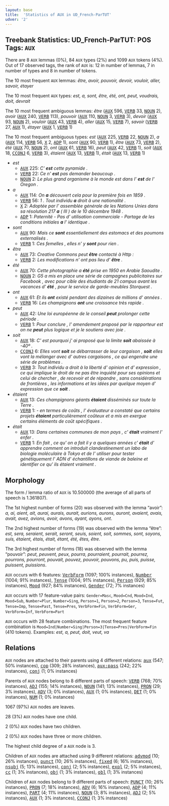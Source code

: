 ```yaml
---
layout: base
title:  'Statistics of AUX in UD_French-ParTUT'
udver: '2'
---
```


## Treebank Statistics: UD_French-ParTUT: POS Tags: `AUX`

There are 8 `AUX` lemmas (0%), 84 `AUX` types (2%) and 1099 `AUX` tokens (4%).
Out of 17 observed tags, the rank of `AUX` is: 12 in number of lemmas, 7 in number of types and 8 in number of tokens.

The 10 most frequent `AUX` lemmas: <em>être, avoir, pouvoir, devoir, vouloir, aller, savoir, étayer</em>

The 10 most frequent `AUX` types:  <em>est, a, sont, être, été, ont, peut, voudrais, doit, devrait</em>

The 10 most frequent ambiguous lemmas: <em>être</em> (<tt><a href="fr_partut-pos-AUX.html">AUX</a></tt> 596, <tt><a href="fr_partut-pos-VERB.html">VERB</a></tt> 33, <tt><a href="fr_partut-pos-NOUN.html">NOUN</a></tt> 2), <em>avoir</em> (<tt><a href="fr_partut-pos-AUX.html">AUX</a></tt> 240, <tt><a href="fr_partut-pos-VERB.html">VERB</a></tt> 113), <em>pouvoir</em> (<tt><a href="fr_partut-pos-AUX.html">AUX</a></tt> 110, <tt><a href="fr_partut-pos-NOUN.html">NOUN</a></tt> 3, <tt><a href="fr_partut-pos-VERB.html">VERB</a></tt> 3), <em>devoir</em> (<tt><a href="fr_partut-pos-AUX.html">AUX</a></tt> 93, <tt><a href="fr_partut-pos-NOUN.html">NOUN</a></tt> 2), <em>vouloir</em> (<tt><a href="fr_partut-pos-AUX.html">AUX</a></tt> 43, <tt><a href="fr_partut-pos-VERB.html">VERB</a></tt> 4), <em>aller</em> (<tt><a href="fr_partut-pos-AUX.html">AUX</a></tt> 15, <tt><a href="fr_partut-pos-VERB.html">VERB</a></tt> 7), <em>savoir</em> (<tt><a href="fr_partut-pos-VERB.html">VERB</a></tt> 27, <tt><a href="fr_partut-pos-AUX.html">AUX</a></tt> 1), <em>étayer</em> (<tt><a href="fr_partut-pos-AUX.html">AUX</a></tt> 1, <tt><a href="fr_partut-pos-VERB.html">VERB</a></tt> 1)

The 10 most frequent ambiguous types:  <em>est</em> (<tt><a href="fr_partut-pos-AUX.html">AUX</a></tt> 225, <tt><a href="fr_partut-pos-VERB.html">VERB</a></tt> 22, <tt><a href="fr_partut-pos-NOUN.html">NOUN</a></tt> 2), <em>a</em> (<tt><a href="fr_partut-pos-AUX.html">AUX</a></tt> 114, <tt><a href="fr_partut-pos-VERB.html">VERB</a></tt> 56, <tt><a href="fr_partut-pos-X.html">X</a></tt> 2, <tt><a href="fr_partut-pos-ADP.html">ADP</a></tt> 1), <em>sont</em> (<tt><a href="fr_partut-pos-AUX.html">AUX</a></tt> 90, <tt><a href="fr_partut-pos-VERB.html">VERB</a></tt> 1), <em>être</em> (<tt><a href="fr_partut-pos-AUX.html">AUX</a></tt> 73, <tt><a href="fr_partut-pos-VERB.html">VERB</a></tt> 2), <em>été</em> (<tt><a href="fr_partut-pos-AUX.html">AUX</a></tt> 70, <tt><a href="fr_partut-pos-NOUN.html">NOUN</a></tt> 2), <em>ont</em> (<tt><a href="fr_partut-pos-AUX.html">AUX</a></tt> 61, <tt><a href="fr_partut-pos-VERB.html">VERB</a></tt> 16), <em>peut</em> (<tt><a href="fr_partut-pos-AUX.html">AUX</a></tt> 42, <tt><a href="fr_partut-pos-VERB.html">VERB</a></tt> 1), <em>soit</em> (<tt><a href="fr_partut-pos-AUX.html">AUX</a></tt> 18, <tt><a href="fr_partut-pos-CCONJ.html">CCONJ</a></tt> 6, <tt><a href="fr_partut-pos-VERB.html">VERB</a></tt> 3), <em>étaient</em> (<tt><a href="fr_partut-pos-AUX.html">AUX</a></tt> 13, <tt><a href="fr_partut-pos-VERB.html">VERB</a></tt> 1), <em>était</em> (<tt><a href="fr_partut-pos-AUX.html">AUX</a></tt> 13, <tt><a href="fr_partut-pos-VERB.html">VERB</a></tt> 1)


* <em>est</em>
  * <tt><a href="fr_partut-pos-AUX.html">AUX</a></tt> 225: <em>C' <b>est</b> cette pyramide .</em>
  * <tt><a href="fr_partut-pos-VERB.html">VERB</a></tt> 22: <em>Ce n' <b>est</b> pas demander beaucoup .</em>
  * <tt><a href="fr_partut-pos-NOUN.html">NOUN</a></tt> 2: <em>Le plus grand organisme à le monde est dans l' <b>est</b> de l' Oregon .</em>
* <em>a</em>
  * <tt><a href="fr_partut-pos-AUX.html">AUX</a></tt> 114: <em>On <b>a</b> découvert cela pour la première fois en 1859 .</em>
  * <tt><a href="fr_partut-pos-VERB.html">VERB</a></tt> 56: <em>1 . Tout individu <b>a</b> droit à une nationalité .</em>
  * <tt><a href="fr_partut-pos-X.html">X</a></tt> 2: <em>Adoptée par l' assemblée générale de les Nations Unies dans sa résolution 217 <b>a</b> ( III ) de le 10 décembre 1948 .</em>
  * <tt><a href="fr_partut-pos-ADP.html">ADP</a></tt> 1: <em>Paternité - Pas d' utilisation commerciale - Partage de les conditions initiales <b>a</b> l' identique .</em>
* <em>sont</em>
  * <tt><a href="fr_partut-pos-AUX.html">AUX</a></tt> 90: <em>Mais ce <b>sont</b> essentiellement des estomacs et des poumons externalisés .</em>
  * <tt><a href="fr_partut-pos-VERB.html">VERB</a></tt> 1: <em>Ces femelles , elles n' y <b>sont</b> pour rien .</em>
* <em>être</em>
  * <tt><a href="fr_partut-pos-AUX.html">AUX</a></tt> 73: <em>Creative Commons peut <b>être</b> contacté à Http :</em>
  * <tt><a href="fr_partut-pos-VERB.html">VERB</a></tt> 2: <em>Les modifications n' ont pas lieu d' <b>être</b> .</em>
* <em>été</em>
  * <tt><a href="fr_partut-pos-AUX.html">AUX</a></tt> 70: <em>Cette photographie a <b>été</b> prise en 1950 en Arabie Saoudite .</em>
  * <tt><a href="fr_partut-pos-NOUN.html">NOUN</a></tt> 2: <em>G5 a mis en place une série de campagnes publicitaires sur Facebook , avec pour cible des étudiants de 21 campus avant les vacances d' <b>été</b> , pour le service de garde-meubles Storquest .</em>
* <em>ont</em>
  * <tt><a href="fr_partut-pos-AUX.html">AUX</a></tt> 61: <em>Et ils <b>ont</b> existé pendant des dizaines de millions d' années .</em>
  * <tt><a href="fr_partut-pos-VERB.html">VERB</a></tt> 16: <em>Les champignons <b>ont</b> une croissance très rapide .</em>
* <em>peut</em>
  * <tt><a href="fr_partut-pos-AUX.html">AUX</a></tt> 42: <em>Une loi européenne de le conseil <b>peut</b> prolonger cette période .</em>
  * <tt><a href="fr_partut-pos-VERB.html">VERB</a></tt> 1: <em>Pour conclure , l' amendement proposé par le rapporteur est on ne <b>peut</b> plus logique et je le soutiens avec joie .</em>
* <em>soit</em>
  * <tt><a href="fr_partut-pos-AUX.html">AUX</a></tt> 18: <em>C' est pourquoi j' ai proposé que la limite <b>soit</b> abaissée à -40º .</em>
  * <tt><a href="fr_partut-pos-CCONJ.html">CCONJ</a></tt> 6: <em>Elles vont <b>soit</b> se débarrasser de leur cargaison , <b>soit</b> elles vont la mélanger avec d' autres cargaisons , ce qui engendre une série de problèmes .</em>
  * <tt><a href="fr_partut-pos-VERB.html">VERB</a></tt> 3: <em>Tout individu a droit à la liberté d' opinion et d' expression , ce qui implique le droit de ne pas être inquiété pour ses opinions et celui de chercher , de recevoir et de répandre , sans considérations de frontières , les informations et les idées par quelque moyen d' expression que ce <b>soit</b> .</em>
* <em>étaient</em>
  * <tt><a href="fr_partut-pos-AUX.html">AUX</a></tt> 13: <em>Ces champignons géants <b>étaient</b> disséminés sur toute la Terre .</em>
  * <tt><a href="fr_partut-pos-VERB.html">VERB</a></tt> 1: <em>- en termes de coûts , l' évaluateur a constaté que certains projets <b>étaient</b> particulièrement coûteux et a mis en exergue certains éléments de coût spécifiques .</em>
* <em>était</em>
  * <tt><a href="fr_partut-pos-AUX.html">AUX</a></tt> 13: <em>Dans certaines communes de mon pays , c' <b>était</b> vraiment l' enfer .</em>
  * <tt><a href="fr_partut-pos-VERB.html">VERB</a></tt> 1: <em>En fait , ce qu' on a fait il y a quelques années c' <b>était</b> d' apprendre comment on introduit clandestinement un labo de biologie moléculaire à Tokyo et de l' utiliser pour tester génétiquement l' ADN d' échantillons de viande de baleine et identifier ce qu' ils étaient vraiment .</em>

## Morphology

The form / lemma ratio of `AUX` is 10.500000 (the average of all parts of speech is 1.361807).

The 1st highest number of forms (20) was observed with the lemma “avoir”: <em>a, ai, aient, ait, aurai, aurais, aurait, aurions, aurons, auront, avaient, avais, avait, avez, avions, avoir, avons, ayant, ayons, ont</em>.

The 2nd highest number of forms (19) was observed with the lemma “être”: <em>est, sera, seraient, serait, seront, seuis, soient, soit, sommes, sont, soyons, suis, étaient, étais, était, étant, été, êtes, être</em>.

The 3rd highest number of forms (18) was observed with the lemma “pouvoir”: <em>peut, peuvent, peux, pourra, pourraient, pourrait, pourrez, pourrons, pourront, pouvait, pouvez, pouvoir, pouvons, pu, puis, puisse, puissent, puissions</em>.

`AUX` occurs with 6 features: <tt><a href="fr_partut-feat-VerbForm.html">VerbForm</a></tt> (1097; 100% instances), <tt><a href="fr_partut-feat-Number.html">Number</a></tt> (1004; 91% instances), <tt><a href="fr_partut-feat-Tense.html">Tense</a></tt> (1004; 91% instances), <tt><a href="fr_partut-feat-Person.html">Person</a></tt> (929; 85% instances), <tt><a href="fr_partut-feat-Mood.html">Mood</a></tt> (927; 84% instances), <tt><a href="fr_partut-feat-Gender.html">Gender</a></tt> (72; 7% instances)

`AUX` occurs with 17 feature-value pairs: `Gender=Masc`, `Mood=Cnd`, `Mood=Ind`, `Mood=Sub`, `Number=Plur`, `Number=Sing`, `Person=1`, `Person=2`, `Person=3`, `Tense=Fut`, `Tense=Imp`, `Tense=Past`, `Tense=Pres`, `VerbForm=Fin`, `VerbForm=Ger`, `VerbForm=Inf`, `VerbForm=Part`

`AUX` occurs with 28 feature combinations.
The most frequent feature combination is `Mood=Ind|Number=Sing|Person=3|Tense=Pres|VerbForm=Fin` (410 tokens).
Examples: <em>est, a, peut, doit, veut, va</em>


## Relations

`AUX` nodes are attached to their parents using 4 different relations: <tt><a href="fr_partut-dep-aux.html">aux</a></tt> (547; 50% instances), <tt><a href="fr_partut-dep-cop.html">cop</a></tt> (309; 28% instances), <tt><a href="fr_partut-dep-aux-pass.html">aux:pass</a></tt> (242; 22% instances), <tt><a href="fr_partut-dep-conj.html">conj</a></tt> (1; 0% instances)

Parents of `AUX` nodes belong to 8 different parts of speech: <tt><a href="fr_partut-pos-VERB.html">VERB</a></tt> (768; 70% instances), <tt><a href="fr_partut-pos-ADJ.html">ADJ</a></tt> (155; 14% instances), <tt><a href="fr_partut-pos-NOUN.html">NOUN</a></tt> (141; 13% instances), <tt><a href="fr_partut-pos-PRON.html">PRON</a></tt> (29; 3% instances), <tt><a href="fr_partut-pos-ADV.html">ADV</a></tt> (3; 0% instances), <tt><a href="fr_partut-pos-AUX.html">AUX</a></tt> (1; 0% instances), <tt><a href="fr_partut-pos-DET.html">DET</a></tt> (1; 0% instances), <tt><a href="fr_partut-pos-NUM.html">NUM</a></tt> (1; 0% instances)

1067 (97%) `AUX` nodes are leaves.

28 (3%) `AUX` nodes have one child.

2 (0%) `AUX` nodes have two children.

2 (0%) `AUX` nodes have three or more children.

The highest child degree of a `AUX` node is 3.

Children of `AUX` nodes are attached using 9 different relations: <tt><a href="fr_partut-dep-advmod.html">advmod</a></tt> (10; 26% instances), <tt><a href="fr_partut-dep-punct.html">punct</a></tt> (10; 26% instances), <tt><a href="fr_partut-dep-fixed.html">fixed</a></tt> (6; 16% instances), <tt><a href="fr_partut-dep-nsubj.html">nsubj</a></tt> (5; 13% instances), <tt><a href="fr_partut-dep-conj.html">conj</a></tt> (2; 5% instances), <tt><a href="fr_partut-dep-expl.html">expl</a></tt> (2; 5% instances), <tt><a href="fr_partut-dep-cc.html">cc</a></tt> (1; 3% instances), <tt><a href="fr_partut-dep-obj.html">obj</a></tt> (1; 3% instances), <tt><a href="fr_partut-dep-obl.html">obl</a></tt> (1; 3% instances)

Children of `AUX` nodes belong to 9 different parts of speech: <tt><a href="fr_partut-pos-PUNCT.html">PUNCT</a></tt> (10; 26% instances), <tt><a href="fr_partut-pos-PRON.html">PRON</a></tt> (7; 18% instances), <tt><a href="fr_partut-pos-ADV.html">ADV</a></tt> (6; 16% instances), <tt><a href="fr_partut-pos-ADP.html">ADP</a></tt> (4; 11% instances), <tt><a href="fr_partut-pos-PART.html">PART</a></tt> (4; 11% instances), <tt><a href="fr_partut-pos-NOUN.html">NOUN</a></tt> (3; 8% instances), <tt><a href="fr_partut-pos-ADJ.html">ADJ</a></tt> (2; 5% instances), <tt><a href="fr_partut-pos-AUX.html">AUX</a></tt> (1; 3% instances), <tt><a href="fr_partut-pos-CCONJ.html">CCONJ</a></tt> (1; 3% instances)


